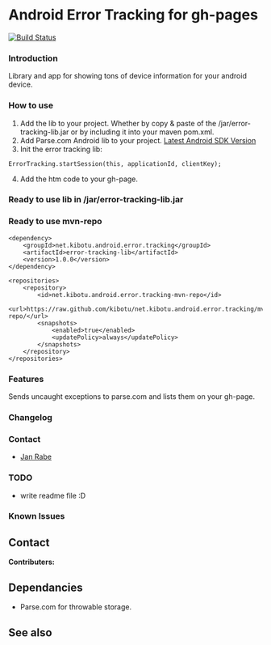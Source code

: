 Android Error Tracking for gh-pages
===================================

[![Build Status](https://travis-ci.org/kibotu/net.kibotu.android.error.tracking.svg)](https://travis-ci.org/kibotu/net.kibotu.android.error.tracking)

### Introduction

Library and app for showing tons of device information for your android device.

### How to use

1. Add the lib to your project. Whether by copy & paste of the /jar/error-tracking-lib.jar or by including it into your maven pom.xml.
2. Add Parse.com Android lib to your project. [Latest Android SDK Version](https://parse.com/downloads/android/Parse/latest)
3. Init the error tracking lib:
```
ErrorTracking.startSession(this, applicationId, clientKey);
```
4. Add the htm code to your gh-page.

### Ready to use lib in /jar/error-tracking-lib.jar

### Ready to use mvn-repo

```
<dependency>
    <groupId>net.kibotu.android.error.tracking</groupId>
    <artifactId>error-tracking-lib</artifactId>
    <version>1.0.0</version>
</dependency>
```

```
<repositories>
    <repository>
        <id>net.kibotu.android.error.tracking-mvn-repo</id>
        <url>https://raw.github.com/kibotu/net.kibotu.android.error.tracking/mvn-repo/</url>
        <snapshots>
            <enabled>true</enabled>
            <updatePolicy>always</updatePolicy>
        </snapshots>
    </repository>
</repositories>
```

### Features

Sends uncaught exceptions to parse.com and lists them on your gh-page. 

### Changelog

### Contact

* [Jan Rabe](mailto:jan.rabe@wooga.com)

### TODO

* write readme file :D 

### Known Issues

## Contact

**Contributers:**

## Dependancies 

* Parse.com for throwable storage.

## See also